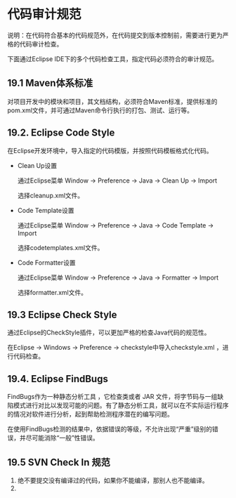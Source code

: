 # 代码审计规范

说明：在代码符合基本的代码规范外，在代码提交到版本控制前，需要进行更为严格的代码审计检查。

下面通过Eclipse IDE下的多个代码检查工具，指定代码必须符合的审计规范。

## 19.1 Maven体系标准

对项目开发中的模块和项目，其文档结构，必须符合Maven标准，提供标准的pom.xml文件，并可通过Maven命令行执行的打包、测试、运行等。

## 19.2. Eclipse Code Style

在Eclipse开发环境中，导入指定的代码模版，并按照代码模板格式化代码。

* Clean Up设置

    通过Eclipse菜单 Window -> Preference -> Java -> Clean Up -> Import
    
    选择cleanup.xml文件。
    
* Code Template设置

    通过Eclipse菜单 Window -> Preference -> Java -> Code Template -> Import
    
    选择codetemplates.xml文件。
    
* Code Formatter设置

    通过Eclipse菜单 Window -> Preference -> Java -> Formatter -> Import

    选择formatter.xml文件。
    
## 19.3 Eclipse Check Style

通过Eclipse的CheckStyle插件，可以更加严格的检查Java代码的规范性。

在Eclipse -> Windows -> Preference -> checkstyle中导入checkstyle.xml ，进行代码检查。

## 19.4. Eclipse FindBugs

FindBugs作为一种静态分析工具 ，它检查类或者 JAR 文件，将字节码与一组缺陷模式进行对比以发现可能的问题。有了静态分析工具，就可以在不实际运行程序的情况对软件进行分析，起到帮助检测程序潜在的编写问题。

在使用FindBugs检测的结果中，依据错误的等级，不允许出现“严重”级别的错误，并尽可能消除“一般”性错误。

## 19.5 SVN Check In 规范

1. 绝不要提交没有编译过的代码，如果你不能编译，那别人也不能编译。
2. 